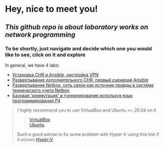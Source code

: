 # Hey, nice to meet you! 
## _This github repo is about laboratory works on network programming_
### To be shortly, just navigate and decide which one you would like to see, click on it and explore

In general, we have 4 labs:
* [Установка CHR и Ansible, настройка VPN](https://itmo-ict-faculty.github.io/network-programming/education/labs2023_2024/lab1/lab1/)
* [Развертывание дополнительного CHR, первый сценарий Ansible](https://itmo-ict-faculty.github.io/network-programming/education/labs2023_2024/lab2/lab2/)
* [Развертывание Netbox, сеть связи как источник правды в системе технического учета Netbox](https://itmo-ict-faculty.github.io/network-programming/education/labs2023_2024/lab3/lab3/)
* [Базовая 'коммутация' и туннелирование используя язык программирования P4](https://itmo-ict-faculty.github.io/network-programming/education/labs2023_2024/lab4/lab4/)


> I highly recommend you to use VirtualBox and Ubuntu <= 20.04 on it
>> [VirtualBox](https://www.virtualbox.org/)  
>> [Ubuntu](https://ubuntu.com/download/desktop)
> 
> Such a good advise to fix some problem with Hyper-V using this link if it occurs [Hyper-V](https://learn.microsoft.com/ru-ru/troubleshoot/windows-client/application-management/virtualization-apps-not-work-with-hyper-v)
